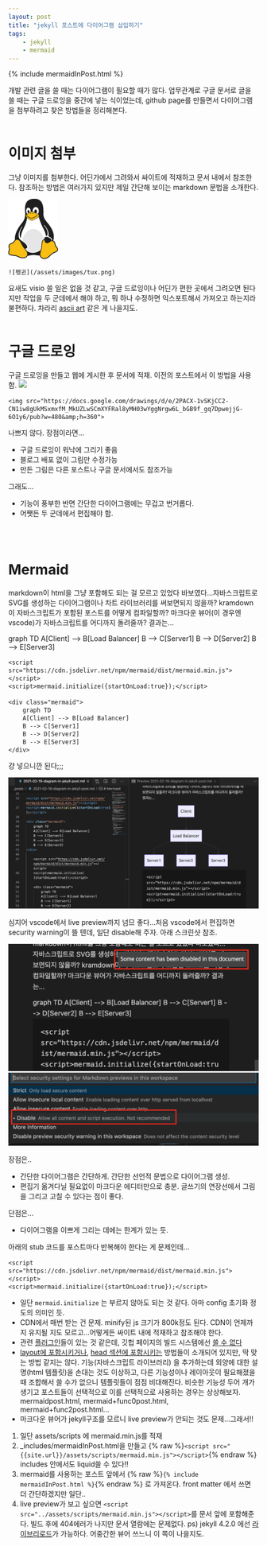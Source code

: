 ```yaml
---
layout: post
title: "jekyll 포스트에 다이어그램 삽입하기"
tags: 
    - jekyll 
    - mermaid
---
```


{% include mermaidInPost.html %}
<script src="../assets/scripts/mermaid.min.js"></script>

개발 관련 글을 쓸 때는 다이어그램이 필요할 때가 많다. 업무관계로 구글 문서로 글을 쓸 때는 구글 드로잉을 중간에 넣는 식이었는데, github page를 만들면서 다이어그램을 첨부하려고 찾은 방법들을 정리해본다.
<br/><br/>
# 이미지 첨부
그냥 이미지를 첨부한다. 어딘가에서 그려와서 싸이트에 적재하고 문서 내에서 참조한다. 참조하는 방법은 여러가지 있지만 제일 간단해 보이는 markdown 문법을 소개한다.

![펭귄](/assets/images/tux.png)

    ![펭귄](/assets/images/tux.png)

요새도 visio 쓸 일은 없을 것 같고, 구글 드로잉이나 어딘가 편한 곳에서 그려오면 된다지만 작업을 두 군데에서 해야 하고, 뭐 하나 수정하면 익스포트해서 가져오고 하는지라 불편하다. 차라리 [ascii art](http://stable.ascii-flow.appspot.com/) 같은 게 나을지도.
<br/><br/>
# 구글 드로잉 
구글 드로잉을 만들고 웹에 게시한 후 문서에 적재. 이전의 포스트에서 이 방법을 사용함.
<img src="https://docs.google.com/drawings/d/e/2PACX-1vSKjCC2-CN1iw8gUkMSxmxfM_MkUZLwSCmXYFRal8yMH03wYggNrgw6L_bGB9f_gq7DpwejjG-6O1y6/pub?w=480&amp;h=360">

    <img src="https://docs.google.com/drawings/d/e/2PACX-1vSKjCC2-CN1iw8gUkMSxmxfM_MkUZLwSCmXYFRal8yMH03wYggNrgw6L_bGB9f_gq7DpwejjG-6O1y6/pub?w=480&amp;h=360">
나쁘지 않다. 장점이라면...
- 구글 드로잉이 워낙에 그리기 좋음
- 블로그 배포 없이 그림만 수정가능
- 만든 그림은 다른 포스트나 구글 문서에서도 참조가능


그래도...
- 기능이 풍부한 반면 간단한 다이어그램에는 무겁고 번거롭다.
- 어쨋든 두 군데에서 편집해야 함.

<br/><br/>
# Mermaid
markdown이 html을 그냥 포함해도 되는 걸 모르고 있었다 바보였다...자바스크립트로 SVG를 생성하는 다이어그램이나 차트 라이브러리를 써보면되지 않을까? kramdown이 자바스크립트가 포함된 포스트를 어떻게 컴파일할까? 마크다운 뷰어(이 경우엔 vscode)가 자바스크립트를 어디까지 돌려줄까? 결과는...

<!-- <script src="https://cdn.jsdelivr.net/npm/mermaid/dist/mermaid.min.js"></script>
<script>mermaid.initialize({startOnLoad:true});</script> -->

<div class="mermaid">
    graph TD
    A[Client] --> B[Load Balancer]
    B --> C[Server1]
    B --> D[Server2]
    B --> E[Server3]
</div>

    <script src="https://cdn.jsdelivr.net/npm/mermaid/dist/mermaid.min.js"></script>
    <script>mermaid.initialize({startOnLoad:true});</script>

    <div class="mermaid">
        graph TD
        A[Client] --> B[Load Balancer]
        B --> C[Server1]
        B --> D[Server2]
        B --> E[Server3]
    </div>

걍 넣으니깐 된다;;;

![펭귄](/assets/images/스크린샷20210220.png)

심지어 vscode에서 live preview까지 넘므 좋다...처음 vscode에서 편집하면 security warning이 뜰 텐데, 일단 disable해 주자. 아래 스크린샷 참조. 

![insecure](/assets/images/스크린샷insecure.png)
![disabled](/assets/images/스크린샷disable.png)


장점은..
- 간단한 다이어그램은 간단하게. 간단한 선언적 문법으로 다이어그램 생성.
- 편집기 옮겨다닐 필요없이 마크다운 에디터만으로 충분. 글쓰기의 연장선에서 그림을 그리고 고칠 수 있다는 점이 좋다.

단점은...
- 다이어그램을 이쁘게 그리는 데에는 한계가 있는 듯.

아래의 stub 코드를 포스트마다 반복해야 한다는 게 문제인데...

    <script src="https://cdn.jsdelivr.net/npm/mermaid/dist/mermaid.min.js"></script>
    <script>mermaid.initialize({startOnLoad:true});</script>

- 일단 `mermaid.initialize` 는 부르지 않아도 되는 것 같다. 아마 config 초기화 정도의 의미인 듯.
- CDN에서 매번 받는 건 문제. minify된 js 크기가 800k정도 된다. CDN이 언제까지 유지될 지도 모르고...어떻게든 싸이트 내에 적재하고 참조해야 한다.
- 관련 [플러그인](https://github.com/jasonbellamy/jekyll-mermaid)들이 있는 것 같은데, 깃헙 페이지의 빌드 시스템에선 [쓸 수 없다](https://docs.github.com/en/github/working-with-github-pages/about-github-pages-and-jekyll#plugins)
- [layout에 포함시키거나](https://medium.com/@wangling1882/how-to-use-mermaid-in-jekyll-without-plugin-ec0c1255eb90), [head 섹션에 포함시키는](http://kkpattern.github.io/2015/05/15/Embed-Chart-in-Jekyll.html) 방법들이 소개되어 있지만, 딱 맞는 방법 같지는 않다. 기능(자바스크립트 라이브러리) 을 추가하는데 외양에 대한 설명(html 템플릿)을 손대는 것도 이상하고, 다른 기능성이나 레이아웃이 필요해졌을 때 조합해서 쓸 수가 없으니 템플릿들이 점점 비대해진다. 비슷한 기능성 두어 개가 생기고 포스트들이 선택적으로 이를 선택적으로 사용하는 경우는 상상해보자. mermaidpost.html, mermaid+func0post.html, mermaid+func2post.html...
- 마크다운 뷰어가 jekyll구조를 모르니 live preview가 안되는 것도 문제...그래서!!

1. 일단 assets/scripts 에 mermaid.min.js를 적재
2. _includes/mermaidInPost.html을 만들고 {% raw  %}`<script src="{{site.url}}/assets/scripts/mermaid.min.js"></script>`{% endraw %} includes 안에서도 liquid쓸 수 있다!!
3. mermaid를 사용하는 포스트 앞에서 {% raw  %}`{% include mermaidInPost.html %}`{% endraw %} 로 가져온다. front matter 에서 쓰면 더 간단하겠지만 일단..
4. live preview가 보고 싶으면 `<script src="../assets/scripts/mermaid.min.js"></script>`를 문서 앞에 포함해준다. 빌드 후에 404에러가 나지만 문서 열람에는 문제없다. ps) jekyll 4.2.0 에선 [라이브리로드](https://jekyllrb.com/docs/configuration/options/#build-command-options)가 가능하다. 어중간한 뷰어 쓰느니 이 쪽이 나을지도.